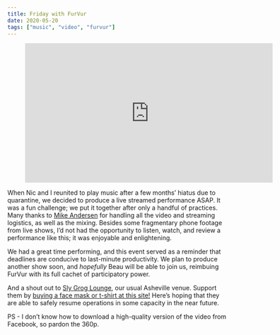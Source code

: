 ```yaml
---
title: Friday with FurVur
date: 2020-05-20
tags: ["music", "video", "furvur"]
---
```


<figure class="video-embed" style="--aspect-ratio: 9 / 16;">
  <iframe width="560" height="315" src="https://www.youtube-nocookie.com/embed/MDJRViA-Yj0" frameborder="0" allow="accelerometer; autoplay; encrypted-media; gyroscope; picture-in-picture" allowfullscreen></iframe>
</figure>

When Nic and I reunited to play music after a few months’ hiatus due to quarantine, we decided to produce a live streamed performance ASAP. It was a fun challenge; we put it together after only a handful of practices. Many thanks to [Mike Andersen](https://www.youtube.com/user/MikeAndersenPiano) for handling all the video and streaming logistics, as well as the mixing. Besides some fragmentary phone footage from live shows, I’d not had the opportunity to listen, watch, and review a performance like this; it was enjoyable and enlightening.

We had a great time performing, and this event served as a reminder that deadlines are conducive to last-minute productivity. We plan to produce another show soon, and *hopefully* Beau will be able to join us, reimbuing FurVur with its full cachet of participatory power.

And a shout out to [Sly Grog Lounge](https://slygroglounge.com), our usual Asheville venue. Support them by [buying a face mask or t-shirt at this site!](https://slygrog.square.site/) Here’s hoping that they are able to safely resume operations in some capacity in the near future.

PS - I don’t know how to download a high-quality version of the video from Facebook, so pardon the 360p.

